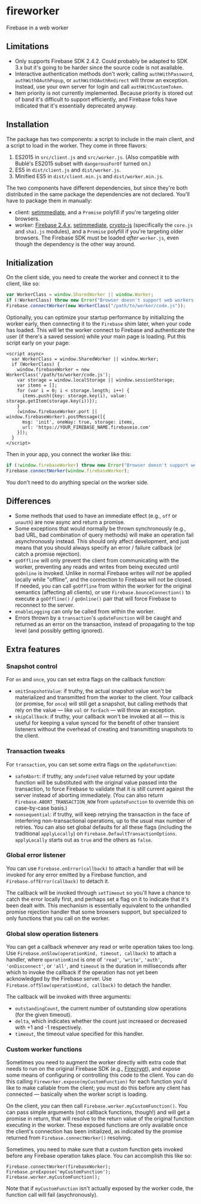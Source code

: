 # fireworker
Firebase in a web worker

## Limitations

- Only supports Firebase SDK 2.4.2.  Could probably be adapted to SDK 3.x but it's going to be harder since the source code is not available.
- Interactive authentication methods don't work; calling `authWithPassword`, `authWithOAuthPopup`, or `authWithOAuthRedirect` will throw an exception.  Instead, use your own server for login and call `authWithCustomToken`.
- Item priority is not currently implemented.  Because priority is stored out of band it's difficult to support efficiently, and Firebase folks have indicated that it's essentially deprecated anyway.


## Installation

The package has two components: a script to include in the main client, and a script to load in the worker.  They come in three flavors:
1. ES2015 in `src/client.js` and `src/worker.js`.  (Also compatible with Bublé's ES2015 subset with `dangerousForOf` turned on.)
2. ES5 in `dist/client.js` and `dist/worker.js`.
3. Minified ES5 in `dist/client.min.js` and `dist/worker.min.js`.

The two components have different dependencies, but since they're both distributed in the same package the dependencies are not declared.  You'll have to package them in manually:
- client: [setimmediate](https://github.com/YuzuJS/setImmediate), and a `Promise` polyfill if you're targeting older browsers.
- worker: [Firebase 2.4.x](https://www.npmjs.com/package/firebase), [setimmediate](https://github.com/YuzuJS/setImmediate), [crypto-js](https://github.com/brix/crypto-js) (specifically the `core.js` and `sha1.js` modules), and a `Promise` polyfill if you're targeting older browsers.  The Firebase SDK must be loaded _after_ `worker.js`, even though the dependency is the other way around.


## Initialization

On the client side, you need to create the worker and connect it to the client, like so:
```js
var WorkerClass = window.SharedWorker || window.Worker;
if (!WorkerClass) throw new Error("Browser doesn't support web workers -- panic!");
Firebase.connectWorker(new WorkerClass("/path/to/worker/code.js"));
```

Optionally, you can optimize your startup performance by initializing the worker early, then connecting it to the `Firebase` shim later, when your code has loaded.  This will let the worker connect to Firebase and authenticate the user (if there's a saved session) while your main page is loading.  Put this script early on your page:

```
<script async>
  var WorkerClass = window.SharedWorker || window.Worker;
  if (WorkerClass) {
    window.firebaseWorker = new WorkerClass('/path/to/worker/code.js');
    var storage = window.localStorage || window.sessionStorage;
    var items = [];
    for (var i = 0; i < storage.length; i++) {
      items.push({key: storage.key(i), value: storage.getItem(storage.key(i))});
    }
    (window.firebaseWorker.port || window.firebaseWorker).postMessage([{
      msg: 'init', oneWay: true, storage: items,
      url: 'https://YOUR_FIREBASE_NAME.firebaseio.com'
    }]);
  }
</script>
```

Then in your app, you connect the worker like this:

```js
if (!window.firebaseWorker) throw new Error("Browser doesn't support web workers -- panic!");
Firebase.connectWorker(window.firebaseWorker);
```

You don't need to do anything special on the worker side.


## Differences

- Some methods that used to have an immediate effect (e.g., `off` or `unauth`) are now async and return a promise.
- Some exceptions that would normally be thrown synchronously (e.g., bad URL, bad combination of query methods) will make an operation fail asynchronously instead.  This should only affect development, and just means that you should always specify an error / failure callback (or catch a promise rejection).
- `goOffline` will only prevent the client from communicating with the worker, preventing any reads and writes from being executed until `goOnline` is invoked.  Unlike in normal Firebase writes _will not_ be applied locally while "offline", and the connection to Firebase will not be closed.  If needed, you can call `goOffline` from within the worker for the original semantics (affecting all clients), or use `Firebase.bounceConnection()` to execute a `goOffline()` / `goOnline()` pair that will force Firebase to reconnect to the server.
- `enableLogging` can only be called from within the worker.
- Errors thrown by a `transaction`'s `updateFunction` will be caught and returned as an error on the transaction, instead of propagating to the top level (and possibly getting ignored).


## Extra features

### Snapshot control
For `on` and `once`, you can set extra flags on the callback function:
  - `omitSnapshotValue`: if truthy, the actual snapshot value won't be materialized and transmitted from the worker to the client.  Your callback (or promise, for `once`) will still get a snapshot, but calling methods that rely on the value &mdash; like `val` or `forEach` &mdash; will throw an exception.
  - `skipCallback`: if truthy, your callback won't be invoked at all &mdash; this is useful for keeping a value synced for the benefit of other transient listeners without the overhead of creating and transmitting snapshots to the client.

### Transaction tweaks
For `transaction`, you can set some extra flags on the `updateFunction`:
  - `safeAbort`: if truthy, any `undefined` value returned by your update function will be substituted with the original value passed into the transaction, to force Firebase to validate that it is still current against the server instead of aborting immediately.  (You can also return `Firebase.ABORT_TRANSACTION_NOW` from `updateFunction` to override this on case-by-case basis.)
  - `nonsequential`: if truthy, will keep retrying the transaction in the face of interfering non-transactional operations, up to the usual max number of retries.
You can also set global defaults for all these flags (including the traditional `applyLocally`) on `Firebase.DefaultTransactionOptions`.  `applyLocally` starts out as `true` and the others as `false`.

### Global error listener
You can use `Firebase.onError(callback)` to attach a handler that will be invoked for any error emitted by a Firebase function, and `Firebase.offError(callback)` to detach it.

The callback will be invoked through `setTimeout` so you'll have a chance to catch the error locally first, and perhaps set a flag on it to indicate that it's been dealt with.  This mechanism is essentially equivalent to the unhandled promise rejection handler that some browsers support, but specialized to only functions that you call on the worker.

### Global slow operation listeners
You can get a callback whenever any read or write operation takes too long.  Use `Firebase.onSlow(operationKind, timeout, callback)` to attach a handler, where `operationKind` is one of `'read'`, `'write'`, `'auth'`, `'onDisconnect'`, or `'all'`, and `timeout` is the duration in milliseconds after which to invoke the callback if the operation has not yet been acknowledged by the Firebase server.  Use `Firebase.offSlow(operationKind, callback)` to detach the handler.

The callback will be invoked with three arguments:
- `outstandingCount`, the current number of outstanding slow operations (for the given timeout).
- `delta`, which indicates whether the count just increased or decreased with +1 and -1 respectively.
- `timeout`, the timeout value specified for this handler.

### Custom worker functions
Sometimes you need to augment the worker directly with extra code that needs to run on the original Firebase SDK (e.g., [Firecrypt](https://github.com/pkaminski/firecrypt)), and expose some means of configuring or controlling this code to the client.  You can do this calling `Fireworker.expose(myCustomFunction)` for each function you'd like to make callable from the client; you must do this before any client has connected &mdash; basically when the worker script is loading.

On the client, you can then call `Firebase.worker.myCustomFunction()`.  You can pass simple arguments (not callback functions, though!) and will get a promise in return, that will resolve to the return value of the original function executing in the worker.  These exposed functions are only available once the client's connection has been initialized, as indicated by the promise returned from `Firebase.connectWorker()` resolving.

Sometimes, you need to make sure that a custom function gets invoked before any Firebase operation takes place.  You can accomplish this like so:
```
Firebase.connectWorker(firebaseWorker);
Firebase.preExpose('myCustomFunction');
Firebase.worker.myCustomFunction();
```
Note that if `myCustomFunction` isn't actually exposed by the worker code, the function call will fail (asychronously).

